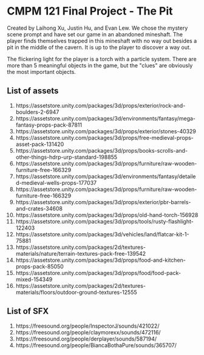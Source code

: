 # CMPM 121 Final Project - The Pit

<p>
Created by Laihong Xu, Justin Hu, and Evan Lew. We chose the mystery scene prompt and have set our game in an abandoned 
mineshaft. The player finds themselves trapped in this mineshaft with no way out besides a pit in the middle of the cavern. 
It is up to the player to discover a way out.
</p>

<p>
The flickering light for the player is a torch with a particle system. There are more than 5 meaningful objects in the game, 
but the "clues" are obviously the most important objects. 
</p>

## List of assets
<ol>
    <li>https://assetstore.unity.com/packages/3d/props/exterior/rock-and-boulders-2-6947</li>
    <li>https://assetstore.unity.com/packages/3d/environments/fantasy/mega-fantasy-props-pack-87811</li>
    <li>https://assetstore.unity.com/packages/3d/props/exterior/stones-40329</li>
    <li>https://assetstore.unity.com/packages/3d/props/free-medieval-props-asset-pack-131420</li>
    <li>https://assetstore.unity.com/packages/3d/props/books-scrolls-and-other-things-hdrp-urp-standard-198855</li>
    <li>https://assetstore.unity.com/packages/3d/props/furniture/raw-wooden-furniture-free-166329</li>
    <li>https://assetstore.unity.com/packages/3d/environments/fantasy/detailed-medieval-wells-props-177037</li>
    <li>https://assetstore.unity.com/packages/3d/props/furniture/raw-wooden-furniture-free-166329</li>
    <li>https://assetstore.unity.com/packages/3d/props/exterior/pbr-barrels-and-crates-34608</li>
    <li>https://assetstore.unity.com/packages/3d/props/old-hand-torch-156928</li>
    <li>https://assetstore.unity.com/packages/3d/props/tools/rusty-flashlight-122403</li>
    <li>https://assetstore.unity.com/packages/3d/vehicles/land/flatcar-kit-1-75881</li>
    <li>https://assetstore.unity.com/packages/2d/textures-materials/nature/terrain-textures-pack-free-139542</li>
    <li>https://assetstore.unity.com/packages/3d/props/food-and-kitchen-props-pack-85050</li>
    <li>https://assetstore.unity.com/packages/3d/props/food/food-pack-mixed-154349</li>
    <li>https://assetstore.unity.com/packages/2d/textures-materials/floors/outdoor-ground-textures-12555</li>
</ol>

## List of SFX
<ol>
    <li>https://freesound.org/people/InspectorJ/sounds/421022/</li>
    <li>https://freesound.org/people/claymorexx/sounds/472116/</li>
    <li>https://freesound.org/people/derplayer/sounds/587194/</li>
    <li>https://freesound.org/people/BiancaBothaPure/sounds/365707/</li>

</ol>

